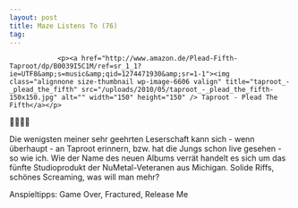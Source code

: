 ```yaml
---
layout: post
title: Maze Listens To (76)
tag: 
---
```



                <p><a href="http://www.amazon.de/Plead-Fifth-Taproot/dp/B0039I5C1M/ref=sr_1_1?ie=UTF8&amp;s=music&amp;qid=1274471930&amp;sr=1-1"><img class="alignnone size-thumbnail wp-image-6606 valign" title="taproot_-_plead_the_fifth" src="/uploads/2010/05/taproot_-_plead_the_fifth-150x150.jpg" alt="" width="150" height="150" /> Taproot - Plead The Fifth</a></p>
<p>🤘🤘🤘🤘</p>
<p>Die wenigsten meiner sehr geehrten Leserschaft kann sich - wenn überhaupt - an Taproot erinnern, bzw. hat die Jungs schon live gesehen - so wie ich. Wie der Name des neuen Albums verrät handelt es sich um das fünfte Studioprodukt der NuMetal-Veteranen aus Michigan. Solide Riffs, schönes Screaming, was will man mehr?</p>
<p>Anspieltipps: Game Over, Fractured, Release Me</p>
            
